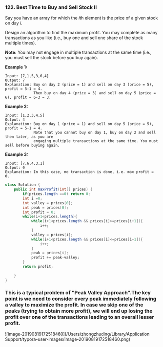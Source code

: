 ### 122. Best Time to Buy and Sell Stock II

Say you have an array for which the *i*th element is the price of a given stock on day *i*.

Design an algorithm to find the maximum profit. You may complete as many transactions as you like (i.e., buy one and sell one share of the stock multiple times).

**Note:** You may not engage in multiple transactions at the same time (i.e., you must sell the stock before you buy again).

**Example 1:**

```
Input: [7,1,5,3,6,4]
Output: 7
Explanation: Buy on day 2 (price = 1) and sell on day 3 (price = 5), profit = 5-1 = 4.
             Then buy on day 4 (price = 3) and sell on day 5 (price = 6), profit = 6-3 = 3.
```

**Example 2:**

```
Input: [1,2,3,4,5]
Output: 4
Explanation: Buy on day 1 (price = 1) and sell on day 5 (price = 5), profit = 5-1 = 4.
             Note that you cannot buy on day 1, buy on day 2 and sell them later, as you are
             engaging multiple transactions at the same time. You must sell before buying again.
```

**Example 3:**

```
Input: [7,6,4,3,1]
Output: 0
Explanation: In this case, no transaction is done, i.e. max profit = 0.
```



~~~java
class Solution {
    public int maxProfit(int[] prices) {
        if(prices.length ==0) return 0;
        int i =0;
        int valley = prices[0];
        int peak = prices[0];
        int profit = 0;
        while(i+1<prices.length){
            while(i+1<prices.length && prices[i]>=prices[i+1]){
                i++;
            }
            valley = prices[i];
            while(i+1<prices.length && prices[i]<=prices[i+1]){
                i++;
            }
            peak = prices[i];
            profit += peak-valley;
        }
        return profit;
        
    }
}
~~~

### This is a typical problem of "Peak Valley Approach".The key point is we need to consider every peak immediately following a valley to maximize the profit. In case we skip one of the peaks (trying to obtain more profit), we will end up losing the profit over one of the transactions leading to an overall lesser profit.



![image-20190819172518460](/Users/zhongzhuding/Library/Application Support/typora-user-images/image-20190819172518460.png)

